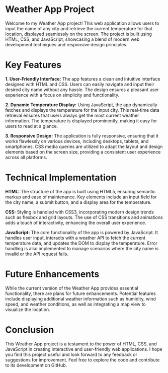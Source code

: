 # Weather App Project
 Welcome to my Weather App project! This web application allows users to input the name of any city and retrieve the current temperature for that location, displayed seamlessly on the screen. The project is built using HTML, CSS, and JavaScript, showcasing a blend of modern web development techniques and responsive design principles.

# Key Features
<b>1. User-Friendly Interface:</b> The app features a clean and intuitive interface designed with HTML and CSS. Users can easily navigate and input their desired city name without any hassle. The design ensures a pleasant user experience with a focus on simplicity and functionality.

<b>2. Dynamic Temperature Display:</b> Using JavaScript, the app dynamically fetches and displays the temperature for the input city. This real-time data retrieval ensures that users always get the most current weather information. The temperature is displayed prominently, making it easy for users to read at a glance.

<b>3. Responsive Design:</b> The application is fully responsive, ensuring that it works flawlessly on various devices, including desktops, tablets, and smartphones. CSS media queries are utilized to adapt the layout and design elements based on the screen size, providing a consistent user experience across all platforms.

# Technical Implementation
<b>HTML:</b> The structure of the app is built using HTML5, ensuring semantic markup and ease of maintenance. Key elements include an input field for the city name, a submit button, and a display area for the temperature.

<b>CSS:</b> Styling is handled with CSS3, incorporating modern design trends such as flexbox and grid layouts. The use of CSS transitions and animations adds a touch of interactivity, enhancing the overall user experience.

<b>JavaScript:</b> The core functionality of the app is powered by JavaScript. It handles user input, interacts with a weather API to fetch the current temperature data, and updates the DOM to display the temperature. Error handling is also implemented to manage scenarios where the city name is invalid or the API request fails.

# Future Enhancements
While the current version of the Weather App provides essential functionality, there are plans for future enhancements. Potential features include displaying additional weather information such as humidity, wind speed, and weather conditions, as well as integrating a map view to visualize the location.

# Conclusion
This Weather App project is a testament to the power of HTML, CSS, and JavaScript in creating interactive and user-friendly web applications. I hope you find this project useful and look forward to any feedback or suggestions for improvement. Feel free to explore the code and contribute to its development on GitHub.
